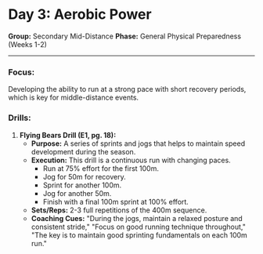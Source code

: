 # Day 3: Aerobic Power

**Group:** Secondary Mid-Distance
**Phase:** General Physical Preparedness (Weeks 1-2)

---

### Focus:
Developing the ability to run at a strong pace with short recovery periods, which is key for middle-distance events.

### Drills:

1.  **Flying Bears Drill (E1, pg. 18):**
    *   **Purpose:** A series of sprints and jogs that helps to maintain speed development during the season.
    *   **Execution:** This drill is a continuous run with changing paces.
        *   Run at 75% effort for the first 100m.
        *   Jog for 50m for recovery.
        *   Sprint for another 100m.
        *   Jog for another 50m.
        *   Finish with a final 100m sprint at 100% effort.
    *   **Sets/Reps:** 2-3 full repetitions of the 400m sequence.
    *   **Coaching Cues:** "During the jogs, maintain a relaxed posture and consistent stride," "Focus on good running technique throughout," "The key is to maintain good sprinting fundamentals on each 100m run."
